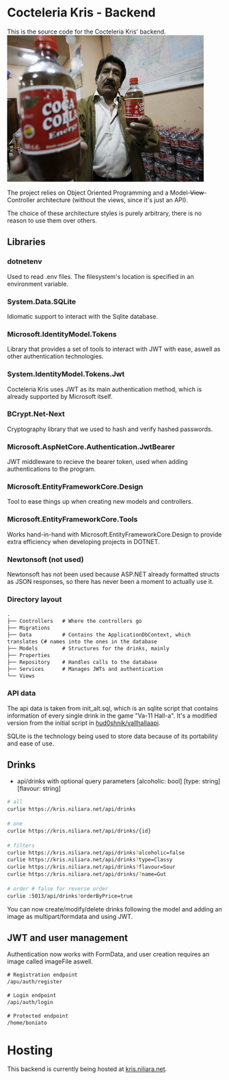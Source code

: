 # Cocteleria Kris - Backend
This is the source code for the Cocteleria Kris' backend.
![cocktail](./foto.jpg)

The project relies on Object Oriented Programming
and a Model-~~View~~-Controller architecture
(without the views, since it's just an API).

The choice of these architecture styles is purely arbitrary,
there is no reason to use them over others.


## Libraries
### dotnetenv
Used to read .env files.
The filesystem's location is specified in an environment variable.

### System.Data.SQLite
Idiomatic support to interact with the Sqlite database.

### Microsoft.IdentityModel.Tokens
Library that provides a set of tools to interact with JWT with ease,
aswell as other authentication technologies.

### System.IdentityModel.Tokens.Jwt
Cocteleria Kris uses JWT as its main authentication method,
which is already supported by Microsoft itself.

### BCrypt.Net-Next
Cryptography library that we used to hash and verify hashed passwords.

### Microsoft.AspNetCore.Authentication.JwtBearer
JWT middleware to recieve the bearer token,
used when adding authentications to the program.

### Microsoft.EntityFrameworkCore.Design
Tool to ease things up when creating new models and controllers.

### Microsoft.EntityFrameworkCore.Tools
Works hand-in-hand with Microsoft.EntityFrameworkCore.Design
to provide extra efficiency when developing projects in DOTNET.

### Newtonsoft (not used)
Newtonsoft has not been used because ASP.NET already formatted structs as JSON responses,
so there has never been a moment to actually use it.


### Directory layout
```
.
├── Controllers   # Where the controllers go
├── Migrations
├── Data          # Contains the ApplicationDbContext, which translates C# names into the ones in the database
├── Models        # Structures for the drinks, mainly
├── Properties
├── Repository    # Handles calls to the database
├── Services      # Manages JWTs and authentication
└── Views
```

### API data
The api data is taken from init_alt.sql,
which is an sqlite script that contains information of
every single drink in the game "Va-11 Hall-a".
It's a modified version from the initial script in [hud0shnik/vallhallaapi](https://github.com/hud0shnik/vallhallaapi).

SQLite is the technology being used to store data because
of its portability and ease of use.

## Drinks

- api/drinks with optional query parameters \[alcoholic: bool\] \[type: string\] \[flavour: string\]

```bash
# all
curlie https://kris.niliara.net/api/drinks

# one
curlie https://kris.niliara.net/api/drinks/{id}

# filters
curlie https://kris.niliara.net/api/drinks?alcoholic=false
curlie https://kris.niliara.net/api/drinks?type=Classy
curlie https://kris.niliara.net/api/drinks?flavour=Sour
curlie https://kris.niliara.net/api/drinks/?name=Gut

# order # false for reverse order
curlie :5013/api/drinks?orderByPrice=true
```

You can now create/modify/delete drinks
following the model and adding an image
as multipart/formdata and using JWT.


## JWT and user management
Authentication now works with FormData,
and user creation requires an image called imageFile aswell.

```
# Registration endpoint
/apu/auth/register

# Login endpoint
/api/auth/login

# Protected endpoint
/home/boniato
```

# Hosting
This backend is currently being hosted at [kris.niliara.net](https://kris.niliara.net).
